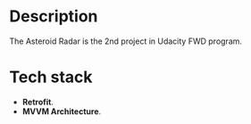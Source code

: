 # Description

The Asteroid Radar is the 2nd project in Udacity FWD program.

# Tech stack
* **Retrofit**.
* **MVVM Architecture**.
